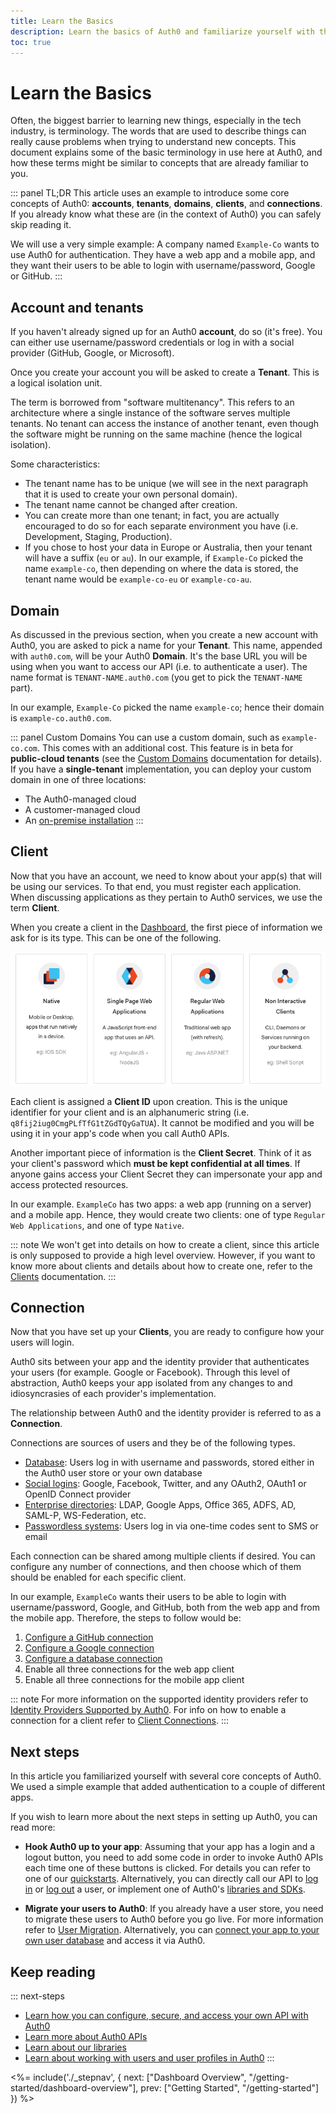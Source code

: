 ```yaml
---
title: Learn the Basics
description: Learn the basics of Auth0 and familiarize yourself with the terminology
toc: true
---
```

# Learn the Basics

Often, the biggest barrier to learning new things, especially in the tech industry, is terminology. The words that are used to describe things can really cause problems when trying to understand new concepts. This document explains some of the basic terminology in use here at Auth0, and how these terms might be similar to concepts that are already familiar to you.

::: panel TL;DR
This article uses an example to introduce some core concepts of Auth0: **accounts**, **tenants**, **domains**, **clients**, and **connections**. If you already know what these are (in the context of Auth0) you can safely skip reading it.

We will use a very simple example: A company named `Example-Co` wants to use Auth0 for authentication. They have a web app and a mobile app, and they want their users to be able to login with username/password, Google or GitHub.
:::

## Account and tenants

If you haven't already signed up for an Auth0 **account**, do so (it's free). You can either use username/password credentials or log in with a social provider (GitHub, Google, or Microsoft).

Once you create your account you will be asked to create a **Tenant**. This is a logical isolation unit.

The term is borrowed from "software multitenancy". This refers to an architecture where a single instance of the software serves multiple tenants. No tenant can access the instance of another tenant, even though the software might be running on the same machine (hence the logical isolation).

Some characteristics:

- The tenant name has to be unique (we will see in the next paragraph that it is used to create your own personal domain).
- The tenant name cannot be changed after creation.
- You can create more than one tenant; in fact, you are actually encouraged to do so for each separate environment you have (i.e. Development, Staging, Production).
- If you chose to host your data in Europe or Australia, then your tenant will have a suffix (`eu` or `au`). In our example, if `Example-Co` picked the name `example-co`, then depending on where the data is stored, the tenant name would be `example-co-eu` or `example-co-au`.

## Domain

As discussed in the previous section, when you create a new account with Auth0, you are asked to pick a name for your **Tenant**. This name, appended with `auth0.com`, will be your Auth0 **Domain**. It's the base URL you will be using when you want to access our API (i.e. to authenticate a user). The name format is `TENANT-NAME.auth0.com` (you get to pick the `TENANT-NAME` part).

In our example, `Example-Co` picked the name `example-co`; hence their domain is `example-co.auth0.com`.

::: panel Custom Domains
You can use a custom domain, such as `example-co.com`. This comes with an additional cost. This feature is in beta for **public-cloud tenants** (see the [Custom Domains](/custom-domains) documentation for details). If you have a **single-tenant** implementation, you can deploy your custom domain in one of three locations:
- The Auth0-managed cloud
- A customer-managed cloud
- An [on-premise installation](/appliance)
:::

## Client

Now that you have an account, we need to know about your app(s) that will be using our services. To that end, you must register each application. When discussing applications as they pertain to Auth0 services, we use the term **Client**.

When you create a client in the [Dashboard](${manage_url}/#/clients), the first piece of information we ask for is its type. This can be one of the following.

![Client Types](/media/articles/getting-started/client-types.png)

Each client is assigned a **Client ID** upon creation. This is the unique identifier for your client and is an alphanumeric string (i.e. `q8fij2iug0CmgPLfTfG1tZGdTQyGaTUA`). It cannot be modified and you will be using it in your app's code when you call Auth0 APIs.

Another important piece of information is the **Client Secret**. Think of it as your client's password which **must be kept confidential at all times**. If anyone gains access your Client Secret they can impersonate your app and access protected resources.

In our example. `ExampleCo` has two apps: a web app (running on a server) and a mobile app. Hence, they would create two clients: one of type `Regular Web Applications`, and one of type `Native`.

::: note
We won't get into details on how to create a client, since this article is only supposed to provide a high level overview. However, if you want to know more about clients and details about how to create one, refer to the [Clients](/clients) documentation.
:::

## Connection

Now that you have set up your **Clients**, you are ready to configure how your users will login. 

Auth0 sits between your app and the identity provider that authenticates your users (for example. Google or Facebook). Through this level of abstraction, Auth0 keeps your app isolated from any changes to and idiosyncrasies of each provider's implementation.

The relationship between Auth0 and the identity provider is referred to as a **Connection**.

Connections are sources of users and they be of the following types.

- [Database](/connections/database): Users log in with username and passwords, stored either in the Auth0 user store or your own database
- [Social logins](/identityproviders#social): Google, Facebook, Twitter, and any OAuth2, OAuth1 or OpenID Connect provider
- [Enterprise directories](/identityproviders#enterprise): LDAP, Google Apps, Office 365, ADFS, AD, SAML-P, WS-Federation, etc.
- [Passwordless systems](/connections/passwordless): Users log in via one-time codes sent to SMS or email

Each connection can be shared among multiple clients if desired. You can configure any number of connections, and then choose which of them should be enabled for each specific client.

In our example, `ExampleCo` wants their users to be able to login with username/password, Google, and GitHub, both from the web app and from the mobile app. Therefore, the steps to follow would be:
1. [Configure a GitHub connection](/connections/social/github)
1. [Configure a Google connection](/connections/social/google)
1. [Configure a database connection](/connections/database)
1. Enable all three connections for the web app client
1. Enable all three connections for the mobile app client

::: note
For more information on the supported identity providers refer to [Identity Providers Supported by Auth0](/identityproviders). For info on how to enable a connection for a client refer to [Client Connections](/clients/connections).
:::

## Next steps

In this article you familiarized yourself with several core concepts of Auth0. We used a simple example that added authentication to a couple of different apps.

If you wish to learn more about the next steps in setting up Auth0, you can read more:

- **Hook Auth0 up to your app**: Assuming that your app has a login and a logout button, you need to add some code in order to invoke Auth0 APIs each time one of these buttons is clicked. For details you can refer to one of our [quickstarts](/quickstarts). Alternatively, you can directly call our API to [log in](/api/authentication#login) or [log out](/api/authentication#logout) a user, or implement one of Auth0's [libraries and SDKs](/libraries).

- **Migrate your users to Auth0**: If you already have a user store, you need to migrate these users to Auth0 before you go live. For more information refer to [User Migration](/users/migrations). Alternatively, you can [connect your app to your own user database](/connections/database/custom-db) and access it via Auth0.

## Keep reading

::: next-steps
- [Learn how you can configure, secure, and access your own API with Auth0](/apis)
- [Learn more about Auth0 APIs](/api/info)
- [Learn about our libraries](/libraries)
- [Learn about working with users and user profiles in Auth0](/users)
:::

<%= include('./_stepnav', {
 next: ["Dashboard Overview", "/getting-started/dashboard-overview"],
 prev: ["Getting Started", "/getting-started"]
}) %>
